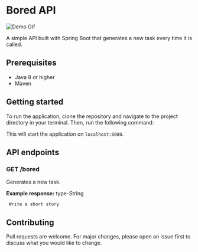 # Bored API

![Demo Gif](https://i.pinimg.com/originals/7d/bd/e6/7dbde6ca4b7d29916fe68af9127ee1ba.gif)

A simple API built with Spring Boot that generates a new task every time it is called.

## Prerequisites

- Java 8 or higher
- Maven

## Getting started

To run the application, clone the repository and navigate to the project directory in your terminal. Then, run the following command:


This will start the application on `localhost:8080`.

## API endpoints

### GET /bored

Generates a new task.

**Example response:**
     type-String 

     Write a short story





## Contributing
Pull requests are welcome. For major changes, please open an issue first to discuss what you would like to change.
